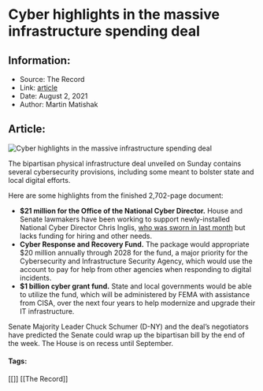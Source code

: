 # Cyber highlights in the massive infrastructure spending deal
### 

## Information:
+ Source: The Record
+ Link: [article](https://therecord.media/cyber-highlights-in-the-massive-infrastructure-spending-deal/)
+ Date: August 2, 2021
+ Author: Martin Matishak


## Article:
![Cyber highlights in the massive infrastructure spending deal](https://therecord.media/wp-content/uploads/2021/08/jack-b-HDxw7x1Kovk-unsplash-1.jpg)

The bipartisan physical infrastructure deal unveiled on Sunday contains several cybersecurity provisions, including some meant to bolster state and local digital efforts.


Here are some highlights from the finished 2,702-page document:


* **$21 million for the Office of the National Cyber Director.** House and Senate lawmakers have been working to support newly-installed National Cyber Director Chris Inglis, [who was sworn in last month](https://therecord.media/inglis-sworn-in-as-first-national-cyber-czar/) but lacks funding for hiring and other needs.
* **Cyber Response and Recovery Fund.** The package would appropriate $20 million annually through 2028 for the fund, a major priority for the Cybersecurity and Infrastructure Security Agency, which would use the account to pay for help from other agencies when responding to digital incidents.
* **$1 billion cyber grant fund.** State and local governments would be able to utilize the fund, which will be administered by FEMA with assistance from CISA, over the next four years to help modernize and upgrade their IT infrastructure.


Senate Majority Leader Chuck Schumer (D-NY) and the deal’s negotiators have predicted the Senate could wrap up the bipartisan bill by the end of the week. The House is on recess until September.





#### Tags:
[[]] [[The Record]]
